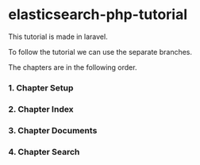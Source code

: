 # elasticsearch-php-tutorial
This tutorial is made in laravel.

To follow the tutorial we can use the separate branches.

The chapters are in the following order.

### 1. Chapter Setup
### 2. Chapter Index
### 3. Chapter Documents
### 4. Chapter Search
